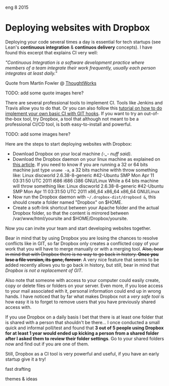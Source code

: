 <permalink>eng</permalink>
<month>8</month>
<year>2015</year>

# Deploying websites with Dropbox

Deploying your code several times a day is essential for tech startups (see Lean's **continuous integration** & **continuos delivery** concepts). I have found this excerpt that explains CI very well:

*"Continuous Integration is a software development practice where members of a team integrate their work frequently, usually each person integrates at least daily."*

Quote from Martin Fowler @ [ThoughtWorks](https://www.thoughtworks.com/continuous-delivery)

<hidden>TODO: add some quote images here?</hidden>

There are several professional tools to implement CI. Tools like Jenkins and Travis allow you to do that. Or you can also follow this [tutorial on how to do implement your own basic CI with GIT hooks](http://https://www.digitalocean.com/community/tutorials/how-to-use-git-hooks-to-automate-development-and-deployment-tasks). If you want to try an out-of-the-box tool, try Dropbox, a tool that although not meant to be a professional CI/CD tool, is both easy-to-install and powerful.

<hidden>TODO: add some images here?</hidden>

Here are the steps to start deploying websites with Dropbox:

 - Download Dropbox on your local machine *(-_- nuff said)*.
 - Download the Dropbox daemon on your linux machine as explained on [this article](https://www.dropbox.com/install?os=lnx). If you need to know if you are running a 32 or 64 bits machine just type `uname -a`, a 32 bits machine withh throw something like:
 Linux discworld 2.6.38-8-generic #42-Ubuntu SMP Mon Apr 11 03:31:50 UTC 2011 i686 i686 i386 GNU/Linux
 While a 64 bits machine will throw something like:
 Linux discworld 2.6.38-8-generic #42-Ubuntu SMP Mon Apr 11 03:31:50 UTC 2011 x86_64 x86_64 x86_64 GNU/Linux 
 - Now run the Dropbox daemon with `~/.dropbox-dist/dropboxd &`, this should create a folder named "Dropbox" on $HOME.
 - Create a soft-link shortcut between your Apache folder and the actual Dropbox folder, so that the content is mirrored between /var/www/html/yoursite and $HOME/Dropbox/yoursite.

Now you can invite your team and start developing websites together.

Bear in mind that by using Dropbox you are losing the chances to resolve conflicts like in GIT, so far Dropbox only creates a conflicted copy of your work that you will have to merge manually or with a merging tool. ~~Also, bear in mind that with Dropbox there is no way to go back in history. **Once you lose a file version, its gone, forever**.~~ A very nice feature that seems to be added recently allows you to go back in history, but still, bear in mind that *Dropbox is not a replacement of GIT*.

Also note that someone with access to your computer could easily create, copy or delete files or folders on your server. Even more, if you lose access to your mail associated with it, personal information could end up in wrong hands. I have noticed that by far what makes Dropbox not a *very safe tool* is how easy it is to forget to remove users that you have previously shared access with.

If you use Dropbox on a daily basis I bet that there is at least one folder that is shared with a person that shouldn't be there... I once conducted a small quick and informal poll/test and found that **3 out of 5 people using Dropbox for at least 1 year would ended up kicking a person from a shared folder after I asked them to review their folder settings**. Go to your shared folders now and find out if you are one of them.

Still, Dropbox as a CI tool is very powerful and useful, if you have an early startup give it a try!
 
<hidden>fast drafting</hidden>

<hidden>themes & ideas</hidden>

